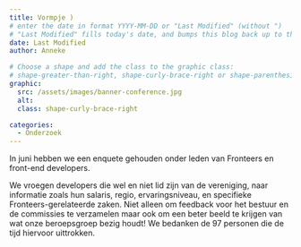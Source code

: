 ```yaml
---
title: Vormpje )
# enter the date in format YYYY-MM-DD or "Last Modified" (without ")
# "Last Modified" fills today's date, and bumps this blog back up to the top
date: Last Modified
author: Anneke

# Choose a shape and add the class to the graphic class: 
# shape-greater-than-right, shape-curly-brace-right or shape-parenthesis-right
graphic:
  src: /assets/images/banner-conference.jpg
  alt:
  class: shape-curly-brace-right

categories:
  - Onderzoek
---
```



In juni hebben we een enquete gehouden onder leden van Fronteers en front-end developers.

We vroegen developers die wel en niet lid zijn van de vereniging, naar informatie zoals hun salaris, regio, ervaringsniveau, en specifieke Fronteers-gerelateerde zaken. Niet alleen om feedback voor het bestuur en de commissies te verzamelen maar ook om een beter beeld te krijgen van wat onze beroepsgroep bezig houdt! We bedanken de 97 personen die de tijd hiervoor uittrokken.
